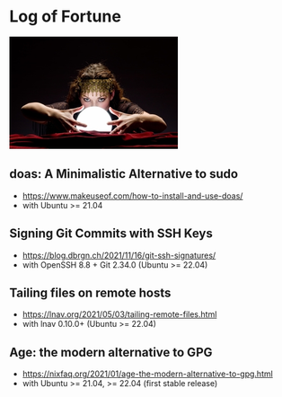 # Log of Fortune

[![](logo-small.jpg)](logo.jpg)

## doas: A Minimalistic Alternative to sudo
  - https://www.makeuseof.com/how-to-install-and-use-doas/
  - with Ubuntu >= 21.04

## Signing Git Commits with SSH Keys
  - https://blog.dbrgn.ch/2021/11/16/git-ssh-signatures/
  - with OpenSSH 8.8 + Git 2.34.0 (Ubuntu >= 22.04)

## Tailing files on remote hosts
  - https://lnav.org/2021/05/03/tailing-remote-files.html
  - with lnav 0.10.0+ (Ubuntu >= 22.04)

## Age: the modern alternative to GPG
  - https://nixfaq.org/2021/01/age-the-modern-alternative-to-gpg.html
  - with Ubuntu >= 21.04, >= 22.04 (first stable release)

